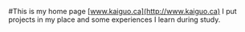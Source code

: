 #This is my home page
  [www.kaiguo.ca](http://www.kaiguo.ca)
  I put projects in my place and some experiences I learn during study.
  
